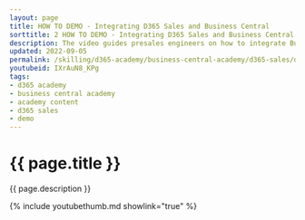 ```yaml
---
layout: page
title: HOW TO DEMO - Integrating D365 Sales and Business Central
sorttitle: 2 HOW TO DEMO - Integrating D365 Sales and Business Central
description: The video guides presales engineers on how to integrate Business Central with Dynamics 365 Sales.
updated: 2022-09-05
permalink: /skilling/d365-academy/business-central-academy/d365-sales/demo-d365sales
youtubeid: IXrAuN8_KPg
tags: 
- d365 academy
- business central academy
- academy content
- d365 sales
- demo
---
```


# {{ page.title }}

{{ page.description }}

{% include youtubethumb.md showlink="true" %}